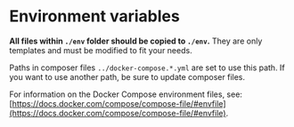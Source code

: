 # Environment variables

**All files within `./env` folder should be copied to `./env`.** 
They are only templates and must be modified to fit your needs.


Paths in composer files `../docker-compose.*.yml` are set to use this path.
If you want to use another path, be sure to update composer files.
 

For information on the Docker Compose environment files,
see: [https://docs.docker.com/compose/compose-file/#envfile](https://docs.docker.com/compose/compose-file/#envfile).
